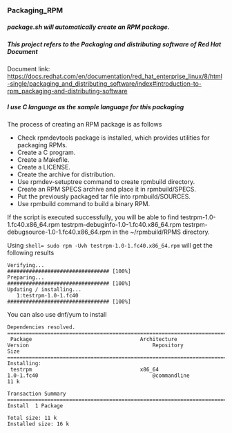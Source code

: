 ### Packaging_RPM

##### package.sh will automatically create an RPM package.

##### This project refers to the Packaging and distributing software of Red Hat Document

Document link: https://docs.redhat.com/en/documentation/red_hat_enterprise_linux/8/html-single/packaging_and_distributing_software/index#introduction-to-rpm_packaging-and-distributing-software

##### I use C language as the sample language for this packaging

The process of creating an RPM package is as follows
- Check rpmdevtools package is installed, which provides utilities for packaging RPMs.
- Create a C program.
- Create a Makefile.
- Create a LICENSE. 
- Create the archive for distribution.
- Use rpmdev-setuptree command to create rpmbuild directory.
- Create an RPM SPECS archive and place it in rpmbuild/SPECS.
- Put the previously packaged tar file into rpmbuild/SOURCES.
- Use rpmbuild command to build a binary RPM.

If the script is executed successfully, you will be able to find 
testrpm-1.0-1.fc40.x86_64.rpm 
testrpm-debuginfo-1.0-1.fc40.x86_64.rpm 
testrpm-debugsource-1.0-1.fc40.x86_64.rpm in the ~/rpmbuild/RPMS directory.

Using ```shell= sudo rpm -Uvh testrpm-1.0-1.fc40.x86_64.rpm``` will get the following results

```shell
Verifying...                          ################################# [100%]
Preparing...                          ################################# [100%]
Updating / installing...
   1:testrpm-1.0-1.fc40               ################################# [100%]
```

You can also use dnf/yum to install
```shell
Dependencies resolved.
========================================================================================================================================================================================
 Package                                   Architecture                             Version                                        Repository                                      Size
========================================================================================================================================================================================
Installing:
 testrpm                                   x86_64                                   1.0-1.fc40                                     @commandline                                    11 k

Transaction Summary
========================================================================================================================================================================================
Install  1 Package

Total size: 11 k
Installed size: 16 k
```


